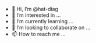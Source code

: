 - 👋 Hi, I’m @hat-diag
- 👀 I’m interested in ...
- 🌱 I’m currently learning ...
- 💞️ I’m looking to collaborate on ...
- 📫 How to reach me ...

<!---
hat-diag/hat-diag is a ✨ special ✨ repository because its `README.md` (this file) appears on your GitHub profile.
You can click the Preview link to take a look at your changes.
--->
